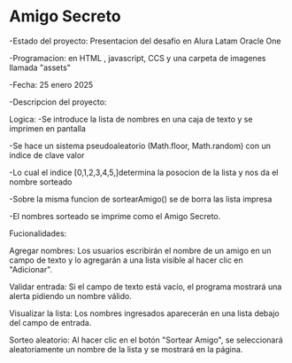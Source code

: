 <h1> Amigo Secreto </h1>

-Estado del proyecto: Presentacion del desafio en Alura Latam Oracle One

-Programacion: en HTML , javascript, CCS y una carpeta de imagenes llamada "assets"

-Fecha: 25 enero 2025

-Descripcion del proyecto:

 Logica:
-Se introduce la lista de nombres en una caja de texto y se imprimen en pantalla

-Se hace un sistema pseudoaleatorio (Math.floor, Math.random) con un indice de clave valor

-Lo cual el indice [0,1,2,3,4,5,]determina la posocion de la lista y nos da el nombre sorteado

-Sobre la misma funcion de sortearAmigo() se de borra las lista impresa 

-El nombres sorteado se imprime como el Amigo Secreto.

Fucionalidades:

Agregar nombres: Los usuarios escribirán el nombre de un amigo en un campo de texto y lo agregarán a una lista visible al hacer clic en "Adicionar".

Validar entrada: Si el campo de texto está vacío, el programa mostrará una alerta pidiendo un nombre válido.

Visualizar la lista: Los nombres ingresados aparecerán en una lista debajo del campo de entrada.

Sorteo aleatorio: Al hacer clic en el botón "Sortear Amigo", se seleccionará aleatoriamente un nombre de la lista y se mostrará en la página.



